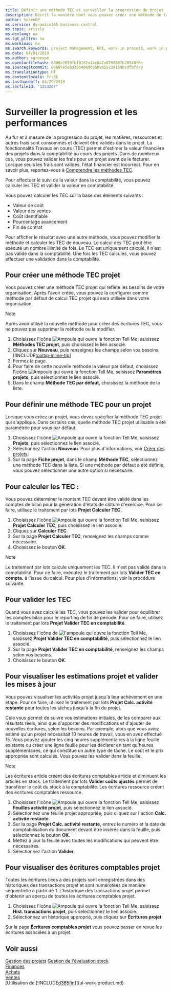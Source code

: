 ```yaml
---
title: Définir une méthode TEC et surveiller la progression du projet | Microsoft Docs
description: Décrit la manière dont vous pouvez créer une méthode de travaux en cours (TEC) et calculer les TEC pour estimer la valeur financière des projets lorsqu'ils sont en cours.
author: SorenGP
ms.service: dynamics365-business-central
ms.topic: article
ms.devlang: na
ms.tgt_pltfrm: na
ms.workload: na
ms.search.keywords: project management, KPI, work in process, work in progress
ms.date: 04/01/2019
ms.author: sgroespe
ms.openlocfilehash: 8006e2099fbf0182a14c8a2a8298887b20340f6e
ms.sourcegitcommit: 60b87e5eb32bb408dd65b9855c29159b1dfbfca8
ms.translationtype: HT
ms.contentlocale: fr-BE
ms.lasthandoff: 04/29/2019
ms.locfileid: "1253207"
---
```

# <a name="monitor-job-progress-and-performance"></a>Surveiller la progression et les performances
Au fur et à mesure de la progression du projet, les matières, ressources et autres frais sont consommés et doivent être validés dans le projet. La fonctionnalité Travaux en cours (TEC) permet d'estimer la valeur financière des projets dans la comptabilité au cours des projets. Dans de nombreux cas, vous pouvez valider les frais pour un projet avant de le facturer. Lorsque seuls les frais sont validés, l'état financier est incorrect. Pour en savoir plus, reportez-vous à [Comprendre les méthodes TEC](projects-understanding-wip.md).

Pour effectuer le suivi de la valeur dans la comptabilité, vous pouvez calculer les TEC et valider la valeur en comptabilité.

Vous pouvez calculer les TEC sur la base des éléments suivants :

* Valeur de coût
* Valeur des ventes
* Coût identifiable
* Pourcentage avancement
* Fin de contrat

Pour afficher le résultat avec une autre méthode, vous pouvez modifier la méthode et calculer les TEC de nouveau. Le calcul des TEC peut être exécuté un nombre illimité de fois. Le TEC est uniquement calculé, il n'est pas validé dans la comptabilité. Une fois les TEC calculés, vous pouvez effectuer une validation dans la comptabilité.

## <a name="to-create-a-job-wip-method"></a>Pour créer une méthode TEC projet
Vous pouvez créer une méthode TEC projet qui reflète les besoins de votre organisation. Après l'avoir créée, vous pouvez la configurer comme méthode par défaut de calcul TEC projet qui sera utilisée dans votre organisation.  

> [!NOTE]
> Après avoir utilisé la nouvelle méthode pour créer des écritures TEC, vous ne pouvez pas supprimer la méthode ou la modifier.  

1. Choisissez l'icône ![Ampoule qui ouvre la fonction Tell Me](media/ui-search/search_small.png "Dites-moi ce que vous voulez faire"), saisissez **Méthodes TEC projet**, puis choisissez le lien associé.  
2. Cliquez sur **Nouveau**, puis renseignez les champs selon vos besoins. [!INCLUDE[tooltip-inline-tip](includes/tooltip-inline-tip_md.md)]  
3. Fermez la page.   
4. Pour faire de cette nouvelle méthode la valeur par défaut, choisissez l'icône ![Ampoule qui ouvre la fonction Tell Me](media/ui-search/search_small.png "Dites-moi ce que vous voulez faire"), saisissez **Paramètres projets**, puis sélectionnez le lien associé.  
5. Dans le champ **Méthode TEC par défaut**, choisissez la méthode de la liste.

## <a name="to-define-a-wip-method-for-a-job"></a>Pour définir une méthode TEC pour un projet
Lorsque vous créez un projet, vous devez spécifier la méthode TEC projet qui s'applique. Dans certains cas, quelle méthode TEC projet utilisable a été paramétrée pour vous par défaut.

1. Choisissez l'icône ![Ampoule qui ouvre la fonction Tell Me](media/ui-search/search_small.png "Dites-moi ce que vous voulez faire"), saisissez **Projets**, puis sélectionnez le lien associé.
2. Sélectionnez l'action **Nouveau**. Pour plus d'informations, voir [Créer des projets](projects-how-create-jobs.md).  
3. Sur la page **Fiche projet**, dans le champ **Méthode TEC**, sélectionnez une méthode TEC dans la liste. Si une méthode par défaut a été définie, vous pouvez sélectionner une autre option si nécessaire.  

## <a name="to-calculate-wip"></a>Pour calculer les TEC :
Vous pouvez déterminer le montant TEC devant être validé dans les comptes de bilan pour la génération d'états de clôture d'exercice. Pour ce faire, utilisez le traitement par lots **Projet Calculer TEC**.  

1. Choisissez l'icône ![Ampoule qui ouvre la fonction Tell Me](media/ui-search/search_small.png "Dites-moi ce que vous voulez faire"), saisissez **Projet Calculer TEC**, puis choisissez le lien associé.  
2. Cliquez sur **Calculer TEC**.
3. Sur la page **Projet Calculer TEC**, renseignez les champs comme nécessaire.
4. Choisissez le bouton **OK**.  

> [!NOTE]  
>   Le traitement par lots calcule uniquement les TEC. Il n'est pas validé dans la comptabilité. Pour ce faire, exécutez le traitement par lots **Valider TEC en compta.** à l'issue du calcul. Pour plus d'informations, voir la procédure suivante.

## <a name="to-post-wip"></a>Pour valider les TEC
Quand vous avez calculé les TEC, vous pouvez les valider pour équilibrer les comptes bilan pour le reporting de fin de période. Pour ce faire, utilisez le traitement par lots **Projet Valider TEC en comptabilité**.

1. Choisissez l'icône de ![l'ampoule qui ouvre la fonction Tell Me](media/ui-search/search_small.png "Dites-moi ce que vous voulez faire"), saisissez **Projet Valider TEC en comptabilité**, puis sélectionnez le lien associé.  
2. Sur la page **Projet Valider TEC en comptabilité**, renseignez les champs selon vos besoins.  
3. Choisissez le bouton **OK**.

## <a name="to-view-job-usage-estimates-and-post-updates"></a>Pour visualiser les estimations projet et valider les mises à jour
Vous pouvez visualiser les activités projet jusqu'à leur achèvement en une étape. Pour ce faire, utilisez le traitement par lots **Projet Calc. activité restante** pour toutes les tâches jusqu'à la fin du projet.  

Cela vous permet de suivre vos estimations initiales, de les comparer aux résultats réels, ainsi que d'apporter des modifications et d'ajouter de nouvelles écritures, selon les besoins. Par exemple, alors que vous aviez estimé qu'un projet nécessitait 10 heures de travail, vous en avez effectué 15. Vous pouvez ajouter les cinq heures supplémentaires à la ligne feuille existante ou créer une ligne feuille pour les déclarer en tant qu'heures supplémentaires, ce qui constitue un autre type de tâche. Le coût et le prix appropriés sont calculés. Vous pouvez les valider dans la feuille.  

> [!NOTE]  
>   Les écritures article créent des écritures comptables article et diminuent les articles en stock. Le traitement par lots **Valider coûts ajustés** permet de transférer le coût du stock à la comptabilité. Les écritures ressource créent des écritures comptables ressource.  

1. Choisissez l'icône ![Ampoule qui ouvre la fonction Tell Me](media/ui-search/search_small.png "Dites-moi ce que vous voulez faire"), saisissez **Feuilles activité projet**, puis sélectionnez le lien associé.  
2. Sélectionnez une feuille projet appropriée, puis cliquez sur l'action **Calc. activité restante**.  
3. Sur la page **Projet Calc. activité restante**, entrez le numéro et la date de comptabilisation du document devant être insérés dans la feuille, puis sélectionnez le bouton **OK**.  
4. Mettez à jour la feuille avec toutes les modifications qui peuvent être nécessaires.  
5. Sélectionnez l'action **Valider**.

## <a name="to-view-job-ledger-entries"></a>Pour visualiser des écritures comptables projet
Toutes les écritures liées à des projets sont enregistrées dans des historiques des transactions projet et sont numérotées de manière séquentielle à partir de 1. L'historique des transactions projet permet d'obtenir un aperçu de toutes les écritures comptables projet.    

1. Choisissez l'icône ![Ampoule qui ouvre la fonction Tell Me](media/ui-search/search_small.png "Dites-moi ce que vous voulez faire"), saisissez **Hist. transactions projet**, puis sélectionnez le lien associé.
2. Sélectionnez un historique approprié, puis cliquez sur **Écritures projet**

Sur la page **Écritures comptables projet** vous pouvez passer en revue les écritures associées à un projet.  

## <a name="see-also"></a>Voir aussi
[Gestion des projets](projects-manage-projects.md)
[Gestion de l'évaluation stock](finance-manage-inventory-costs.md)   
[Finances](finance.md)  
[Achats](purchasing-manage-purchasing.md)         
[Ventes](sales-manage-sales.md)      
[Utilisation de [!INCLUDE[d365fin](includes/d365fin_md.md)]](ui-work-product.md)  
